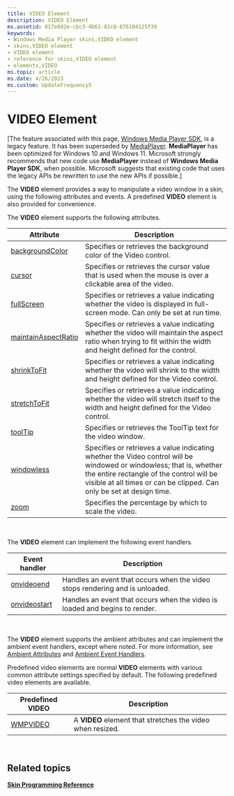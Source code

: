 ```yaml
---
title: VIDEO Element
description: VIDEO Element
ms.assetid: 817e0d2e-cbc3-4b61-81c0-876104125f39
keywords:
- Windows Media Player skins,VIDEO element
- skins,VIDEO element
- VIDEO element
- reference for skins,VIDEO element
- elements,VIDEO
ms.topic: article
ms.date: 4/26/2023
ms.custom: UpdateFrequency5
---
```


# VIDEO Element

\[The feature associated with this page, [Windows Media Player SDK](/windows/win32/wmp/windows-media-player-sdk), is a legacy feature. It has been superseded by [MediaPlayer](/uwp/api/Windows.Media.Playback.MediaPlayer). **MediaPlayer** has been optimized for Windows 10 and Windows 11. Microsoft strongly recommends that new code use **MediaPlayer** instead of **Windows Media Player SDK**, when possible. Microsoft suggests that existing code that uses the legacy APIs be rewritten to use the new APIs if possible.\]

The **VIDEO** element provides a way to manipulate a video window in a skin, using the following attributes and events. A predefined **VIDEO** element is also provided for convenience.

The **VIDEO** element supports the following attributes.



| Attribute                                            | Description                                                                                                                                                                                                                              |
|------------------------------------------------------|------------------------------------------------------------------------------------------------------------------------------------------------------------------------------------------------------------------------------------------|
| [backgroundColor](video-backgroundcolor.md)         | Specifies or retrieves the background color of the Video control.                                                                                                                                                                        |
| [cursor](video-cursor.md)                           | Specifies or retrieves the cursor value that is used when the mouse is over a clickable area of the video.                                                                                                                               |
| [fullScreen](video-fullscreen.md)                   | Specifies or retrieves a value indicating whether the video is displayed in full-screen mode. Can only be set at run time.                                                                                                               |
| [maintainAspectRatio](video-maintainaspectratio.md) | Specifies or retrieves a value indicating whether the video will maintain the aspect ratio when trying to fit within the width and height defined for the control.                                                                       |
| [shrinkToFit](video-shrinktofit.md)                 | Specifies or retrieves a value indicating whether the video will shrink to the width and height defined for the Video control.                                                                                                           |
| [stretchToFit](video-stretchtofit.md)               | Specifies or retrieves a value indicating whether the video will stretch itself to the width and height defined for the Video control.                                                                                                   |
| [toolTip](video-tooltip.md)                         | Specifies or retrieves the ToolTip text for the video window.                                                                                                                                                                            |
| [windowless](video-windowless.md)                   | Specifies or retrieves a value indicating whether the Video control will be windowed or windowless; that is, whether the entire rectangle of the control will be visible at all times or can be clipped. Can only be set at design time. |
| [zoom](video-zoom.md)                               | Specifies the percentage by which to scale the video.                                                                                                                                                                                    |



 

The **VIDEO** element can implement the following event handlers.



| Event handler                          | Description                                                                  |
|----------------------------------------|------------------------------------------------------------------------------|
| [onvideoend](video-onvideoend.md)     | Handles an event that occurs when the video stops rendering and is unloaded. |
| [onvideostart](video-onvideostart.md) | Handles an event that occurs when the video is loaded and begins to render.  |



 

The **VIDEO** element supports the ambient attributes and can implement the ambient event handlers, except where noted. For more information, see [Ambient Attributes](ambient-attributes.md) and [Ambient Event Handlers](ambient-event-handlers.md).

Predefined video elements are normal **VIDEO** elements with various common attribute settings specified by default. The following predefined video elements are available.



| Predefined VIDEO         | Description                                                |
|--------------------------|------------------------------------------------------------|
| [WMPVIDEO](wmpvideo.md) | A **VIDEO** element that stretches the video when resized. |



 

## Related topics

<dl> <dt>

[**Skin Programming Reference**](skin-programming-reference.md)
</dt> </dl>

 

 




